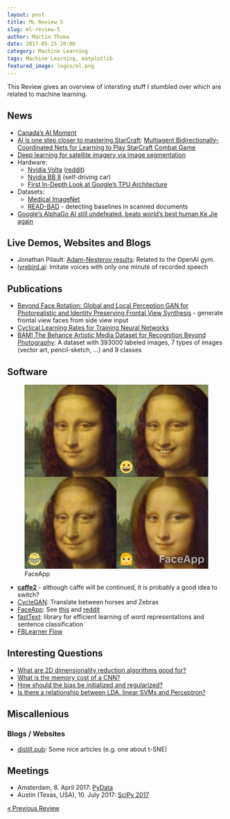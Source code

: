 ```yaml
---
layout: post
title: ML Review 5
slug: ml-review-5
author: Martin Thoma
date: 2017-05-25 20:00
category: Machine Learning
tags: Machine Learning, matplotlib
featured_image: logos/ml.png
---
```


This Review gives an overview of intersting stuff I stumbled over which are
related to machine learning.


## News

* [Canada’s AI Moment](https://canada.googleblog.com/2017/03/canadas-ai-moment.html)
* [AI is one step closer to mastering StarCraft](http://www.theverge.com/2017/4/3/15164490/alibaba-ai-starcraft-combat): [Multiagent Bidirectionally-Coordinated Nets for Learning to Play StarCraft Combat Game](https://arxiv.org/abs/1703.10069v1)
* [Deep learning for satellite imagery via image segmentation](https://deepsense.io/deep-learning-for-satellite-imagery-via-image-segmentation/)
* Hardware:
    * [Nvidia Volta](https://www.nvidia.com/en-us/data-center/volta-gpu-architecture/) ([reddit](https://www.reddit.com/r/MachineLearning/comments/6ae3z0/n_inside_volta_the_worlds_most_advanced_data/))
    * [Nvidia BB 8](https://blogs.nvidia.com/blog/2017/01/04/bb8-ces/) (self-driving car)
    * [First In-Depth Look at Google’s TPU Architecture](https://www.nextplatform.com/2017/04/05/first-depth-look-googles-tpu-architecture/)
* Datasets:
    * [Medical ImageNet](https://www.reddit.com/r/MachineLearning/comments/6a97pt/n_new_massive_medical_image_dataset_coming_from/)
    * [READ-BAD](https://arxiv.org/abs/1705.03311) - detecting baselines in scanned documents
* [Google’s AlphaGo AI still undefeated, beats world’s best human Ke Jie again](https://arstechnica.co.uk/information-technology/2017/05/deepmind-alphago-go-ke-jie-china/)


## Live Demos, Websites and Blogs


* Jonathan Pilault: [Adam-Nesterov results](https://jonathanpilault.wordpress.com/2016/04/19/week-of-april-18-adam-nesterov-results/): Related to the OpenAI gym.
* [lyrebird.ai](https://lyrebird.ai/press): Imitate voices with only one minute of recorded speech


## Publications

<!-- e.g. arXiv -->

* [Beyond Face Rotation: Global and Local Perception GAN for Photorealistic and Identity Preserving Frontal View Synthesis](https://arxiv.org/abs/1704.04086) - generate frontal view faces from side view input
* [Cyclical Learning Rates for Training Neural Networks](https://arxiv.org/abs/1506.01186)
* [BAM! The Behance Artistic Media Dataset for Recognition Beyond Photography](https://arxiv.org/abs/1704.08614): A dataset with 393000 labeled images, 7 types of images (vector art, pencil-sketch, ...) and 9 classes

## Software

<!-- e.g. Theano, Keras, ... -->

<figure class="wp-caption aligncenter img-thumbnail">
    <img src="../images/2017/05/faceapp.jpg" alt="Text" style="width: 512px;"/>
    <figcaption class="text-center">FaceApp</figcaption>
</figure>

* [**caffe2**](http://caffe2.ai/) - although caffe will be continued, it is probably
  a good idea to switch?
* [CycleGAN](https://junyanz.github.io/CycleGAN/): Translate between horses and Zebras
* [FaceApp](https://www.faceapp.com/): See [this](https://twitter.com/ollyog/status/862781895872061441) and [reddit](https://www.reddit.com/r/MachineLearning/comments/67umwt/d_how_does_faceapp_work/)
* [fastText](https://github.com/facebookresearch/fastText): library for efficient learning of word representations and sentence classification
* [FBLearner Flow](https://code.facebook.com/posts/1072626246134461/introducing-fblearner-flow-facebook-s-ai-backbone/)

## Interesting Questions

<!-- For example StackExchange -->

* [What are 2D dimensionality reduction algorithms good for?](http://datascience.stackexchange.com/q/17953/8820)
* [What is the memory cost of a CNN?](http://datascience.stackexchange.com/q/16292/8820)
* [How should the bias be initialized and regularized?](http://datascience.stackexchange.com/q/17987/8820)
* [Is there a relationship between LDA, linear SVMs and Perceptron?](https://datascience.stackexchange.com/q/18840/8820)

## Miscallenious

### Blogs / Websites

* [distill.pub](http://distill.pub/): Some nice articles (e.g. one about t-SNE)



## Meetings

* Amsterdam, 8. April 2017: [PyData](https://pydata.org/amsterdam2017/)
* Austin (Texas, USA), 10. July 2017: [SciPy 2017](https://scipy2017.scipy.org/ehome/220975/493391/)

<div class="navigation clearfix">
    <div class="alignleft">
        <a href="https://martin-thoma.com/ml-review-4/" rel="prev">« Previous Review</a>
    </div><!--
    <div class="alignright">
        <a href="https://martin-thoma.com/ml-review-6/" rel="next">Next Review »</a>
    </div>-->
</div>
